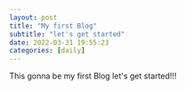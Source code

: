 ```yaml
---
layout: post
title: "My first Blog"
subtitle: "let's get started"
date: 2022-03-31 19:55:23
categories: [daily]
---
```


This gonna be my first Blog
let's get started!!!
